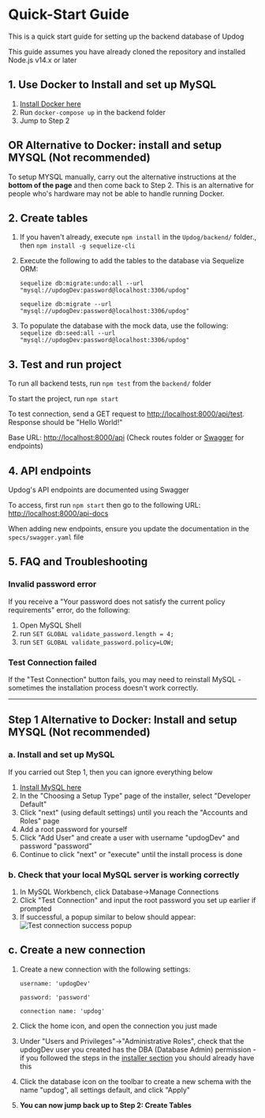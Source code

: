 # Quick-Start Guide

This is a quick start guide for setting up the backend database of Updog

This guide assumes you have already cloned the repository and installed Node.js v14.x or later

## 1. Use Docker to Install and set up MySQL

1. [Install Docker here](https://www.docker.com/get-started/)
2. Run `docker-compose up` in the backend folder
3. Jump to Step 2

## OR Alternative to Docker: install and setup MYSQL (Not recommended)

To setup MYSQL manually, carry out the alternative instructions at the **bottom of the page** and then come back to Step 2.
This is an alternative for people who's hardware may not be able to handle running Docker.

## 2. Create tables

1. If you haven't already, execute `npm install` in the `Updog/backend/` folder., then `npm install -g sequelize-cli`

2. Execute the following to add the tables to the database via Sequelize ORM:

   `sequelize db:migrate:undo:all --url "mysql://updogDev:password@localhost:3306/updog"`

   `sequelize db:migrate --url "mysql://updogDev:password@localhost:3306/updog"`

3. To populate the database with the mock data, use the following:
   `sequelize db:seed:all --url "mysql://updogDev:password@localhost:3306/updog"`

## 3. Test and run project

To run all backend tests, run `npm test` from the `backend/` folder

To start the project, run `npm start`

To test connection, send a GET request to [http://localhost:8000/api/test](http://localhost:8000/api/test). Response should be "Hello World!"

Base URL: [http://localhost:8000/api](http://localhost:8000/api) (Check routes folder or [Swagger](#6-api-endpoints) for endpoints)

## 4. API endpoints

Updog's API endpoints are documented using Swagger

To access, first run `npm start` then go to the following URL: [http://localhost:8000/api-docs](http://localhost:8000/api-docs)

When adding new endpoints, ensure you update the documentation in the `specs/swagger.yaml` file

## 5. FAQ and Troubleshooting

### Invalid password error

If you receive a "Your password does not satisfy the current policy requirements" error, do the following:

1. Open MySQL Shell
2. run `SET GLOBAL validate_password.length = 4;`
3. run `SET GLOBAL validate_password.policy=LOW;`

### Test Connection failed

If the "Test Connection" button fails, you may need to reinstall MySQL - sometimes the installation process doesn't work correctly.

---

## Step 1 Alternative to Docker: Install and setup MYSQL (Not recommended)

### a. Install and set up MySQL

If you carried out Step 1, then you can ignore everything below

1. [Install MySQL here](https://dev.mysql.com/downloads/installer/)
2. In the "Choosing a Setup Type" page of the installer, select "Developer Default"
3. Click "next" (using default settings) until you reach the "Accounts and Roles" page
4. Add a root password for yourself
5. Click "Add User" and create a user with username "updogDev" and password "password"
6. Continue to click "next" or "execute" until the install process is done

### b. Check that your local MySQL server is working correctly

1. In MySQL Workbench, click Database->Manage Connections
2. Click "Test Connection" and input the root password you set up earlier if prompted
3. If successful, a popup similar to below should appear:
   ![Test connection success popup](https://user-images.githubusercontent.com/23299540/159444420-0157413d-13af-4c4e-a754-2628116f4e95.PNG)

## c. Create a new connection

1. Create a new connection with the following settings:

   `username: 'updogDev'`

   `password: 'password'`

   `connection name: 'updog'`

2. Click the home icon, and open the connection you just made
3. Under "Users and Privileges"->"Administrative Roles", check that the updogDev user you created has the DBA (Database Admin) permission - if you followed the steps in the [installer section](#1-install-and-set-up-mysql) you should already have this
4. Click the database icon on the toolbar to create a new schema with the name "updog", all settings default, and click "Apply"
5. **You can now jump back up to Step 2: Create Tables**
